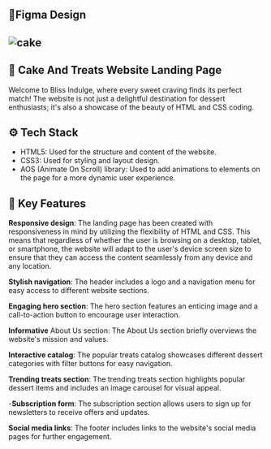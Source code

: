 🚀Figma Design
-----------------------------------------------------------------------------------------------------------------------------------------------------------------------------

![cake](https://github.com/Thati05/treats-landing-page-amination/assets/151874357/ddd1ab1d-9cbf-4a7b-bb82-efe96b3f5dbe)
------------------------------------------------------------------------------------------------------------------------------------------------------------------------------

🍥 Cake And Treats Website Landing Page
------------------------------------------------------------------------------------------------------------------------------------------------------------------------------
Welcome to Bliss Indulge, where every sweet craving finds its perfect match! The website is not just a delightful destination for dessert enthusiasts; it's also a showcase of the beauty of HTML and CSS coding.

⚙️ Tech Stack
------------------------------------------------------------------------------------------------------------------------------------------------------------------------------
- HTML5: Used for the structure and content of the website.
- CSS3: Used for styling and layout design.
- AOS (Animate On Scroll) library: Used to add animations to elements on the page for a more dynamic user experience.

🔋 Key Features
------------------------------------------------------------------------------------------------------------------------------------------------------------------------------
**Responsive design**: The landing page has been created with responsiveness in mind by utilizing the flexibility of HTML and CSS. This means that regardless of whether the user is browsing on a desktop, tablet, or smartphone, the website will adapt to the user's device screen size to ensure that they can access the content seamlessly from any device and any location.

**Stylish navigation**: The header includes a logo and a navigation menu for easy access to different website sections.

**Engaging hero section**: The hero section features an enticing image and a call-to-action button to encourage user interaction.

**Informative** About Us section: The About Us section briefly overviews the website's mission and values.

**Interactive catalog**: The popular treats catalog showcases different dessert categories with filter buttons for easy navigation.

**Trending treats section**: The trending treats section highlights popular dessert items and includes an image carousel for visual appeal.

-**Subscription form**: The subscription section allows users to sign up for newsletters to receive offers and updates.

**Social media links**: The footer includes links to the website's social media pages for further engagement.




